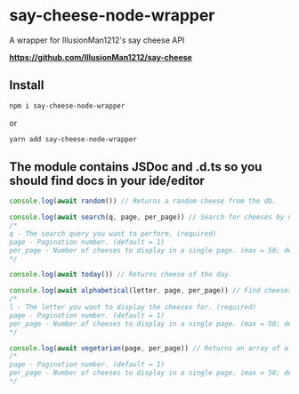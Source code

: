 # say-cheese-node-wrapper
A wrapper for IllusionMan1212's say cheese API

**https://github.com/IllusionMan1212/say-cheese**

## Install

```bash
npm i say-cheese-node-wrapper
```

or

```bash
yarn add say-cheese-node-wrapper
```

## The module contains JSDoc and .d.ts so you should find docs in your ide/editor

```js
console.log(await random()) // Returns a random cheese from the db.
```

```js
console.log(await search(q, page, per_page)) // Search for cheeses by name.
/*
q - The search query you want to perform. (required)
page - Pagination number. (default = 1)
per_page - Number of cheeses to display in a single page. (max = 50; default = 10)
*/
```

```js
console.log(await today()) // Returns cheese of the day.
```

```js
console.log(await alphabetical(letter, page, per_page)) // Find cheeses by their first letter.
/*
l - The letter you want to display the cheeses for. (required)
page - Pagination number. (default = 1)
per_page - Number of cheeses to display in a single page. (max = 50; default = 10)
*/
```

```js
console.log(await vegetarian(page, per_page)) // Returns an array of all vegetarian cheeses.
/*
page - Pagination number. (default = 1)
per_page - Number of cheeses to display in a single page. (max = 50; default = 10)
*/
```


